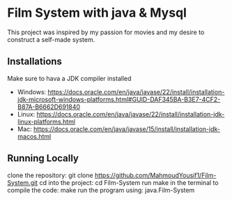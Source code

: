 # Film System with java & Mysql
This project was inspired by my passion for movies and my desire to construct a self-made system.

## Installations

Make sure to hava a JDK compiler installed
- Windows: https://docs.oracle.com/en/java/javase/22/install/installation-jdk-microsoft-windows-platforms.html#GUID-DAF345BA-B3E7-4CF2-B87A-B6662D691840
- Linux: https://docs.oracle.com/en/java/javase/22/install/installation-jdk-linux-platforms.html
- Mac: https://docs.oracle.com/en/java/javase/15/install/installation-jdk-macos.html

## Running Locally

clone the repository: git clone https://github.com/MahmoudYousif1/Film-System.git
cd into the project: cd Film-System
run make in the terminal to compile the code: make
run the program using: java.Film-System
